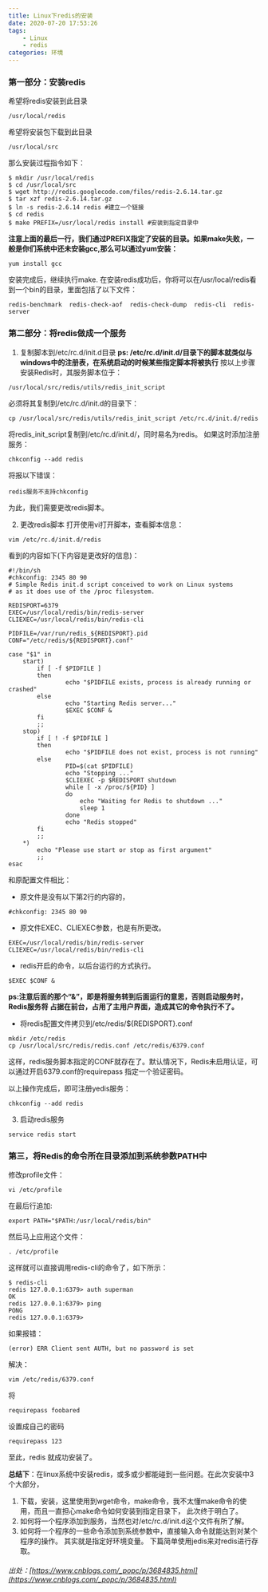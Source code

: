 ```yaml
---
title: Linux下redis的安装
date: 2020-07-20 17:53:26
tags: 
    - Linux
    - redis
categories: 环境
---
```


### 第一部分：安装redis 
<!--more -->
希望将redis安装到此目录 

`/usr/local/redis`

希望将安装包下载到此目录 

`/usr/local/src`

那么安装过程指令如下： 

```
$ mkdir /usr/local/redis  
$ cd /usr/local/src  
$ wget http://redis.googlecode.com/files/redis-2.6.14.tar.gz  
$ tar xzf redis-2.6.14.tar.gz   
$ ln -s redis-2.6.14 redis #建立一个链接  
$ cd redis  
$ make PREFIX=/usr/local/redis install #安装到指定目录中
```

**注意上面的最后一行，我们通过PREFIX指定了安装的目录。如果make失败，一般是你们系统中还未安装gcc,那么可以通过yum安装：**

```
yum install gcc
```

安装完成后，继续执行make. 
在安装redis成功后，你将可以在/usr/local/redis看到一个bin的目录，里面包括了以下文件： 

```
redis-benchmark  redis-check-aof  redis-check-dump  redis-cli  redis-server
```

### 第二部分：将redis做成一个服务 
1. 复制脚本到/etc/rc.d/init.d目录 
**ps: /etc/rc.d/init.d/目录下的脚本就类似与windows中的注册表，在系统启动的时候某些指定脚本将被执行**
按以上步骤安装Redis时，其服务脚本位于：

```
/usr/local/src/redis/utils/redis_init_script 
```

必须将其复制到/etc/rc.d/init.d的目录下： 

```
cp /usr/local/src/redis/utils/redis_init_script /etc/rc.d/init.d/redis
```

将redis_init_script复制到/etc/rc.d/init.d/，同时易名为redis。
如果这时添加注册服务：

```
chkconfig --add redis
```

将报以下错误：

```
redis服务不支持chkconfig
```

为此，我们需要更改redis脚本。 

2. 更改redis脚本 
打开使用vi打开脚本，查看脚本信息： 

```
vim /etc/rc.d/init.d/redis
```

看到的内容如下(下内容是更改好的信息)： 

```
#!/bin/sh 
#chkconfig: 2345 80 90 
# Simple Redis init.d script conceived to work on Linux systems 
# as it does use of the /proc filesystem. 
   
REDISPORT=6379 
EXEC=/usr/local/redis/bin/redis-server 
CLIEXEC=/usr/local/redis/bin/redis-cli 
   
PIDFILE=/var/run/redis_${REDISPORT}.pid 
CONF="/etc/redis/${REDISPORT}.conf" 
   
case "$1" in 
    start) 
        if [ -f $PIDFILE ] 
        then 
                echo "$PIDFILE exists, process is already running or crashed" 
        else 
                echo "Starting Redis server..." 
                $EXEC $CONF & 
        fi 
        ;; 
    stop) 
        if [ ! -f $PIDFILE ] 
        then 
                echo "$PIDFILE does not exist, process is not running" 
        else 
                PID=$(cat $PIDFILE) 
                echo "Stopping ..." 
                $CLIEXEC -p $REDISPORT shutdown 
                while [ -x /proc/${PID} ] 
                do 
                    echo "Waiting for Redis to shutdown ..." 
                    sleep 1 
                done 
                echo "Redis stopped" 
        fi 
        ;; 
    *) 
        echo "Please use start or stop as first argument" 
        ;; 
esac 
```
和原配置文件相比： 
- 原文件是没有以下第2行的内容的，
```
#chkconfig: 2345 80 90 
```
- 原文件EXEC、CLIEXEC参数，也是有所更改。 

```
EXEC=/usr/local/redis/bin/redis-server   
CLIEXEC=/usr/local/redis/bin/redis-cli 
```
- redis开启的命令，以后台运行的方式执行。
```
$EXEC $CONF & 
```
**ps:注意后面的那个“&”，即是将服务转到后面运行的意思，否则启动服务时，Redis服务将 
占据在前台，占用了主用户界面，造成其它的命令执行不了。** 
- 将redis配置文件拷贝到/etc/redis/${REDISPORT}.conf 
```
mkdir /etc/redis    
cp /usr/local/src/redis/redis.conf /etc/redis/6379.conf
```
这样，redis服务脚本指定的CONF就存在了。默认情况下，Redis未启用认证，可以通过开启6379.conf的requirepass 指定一个验证密码。 

以上操作完成后，即可注册yedis服务：
```
chkconfig --add redis
```
3. 启动redis服务 
```
service redis start 
```
### 第三，将Redis的命令所在目录添加到系统参数PATH中 
修改profile文件：
```
vi /etc/profile
```
在最后行追加: 
```
export PATH="$PATH:/usr/local/redis/bin"
```
然后马上应用这个文件： 
```
. /etc/profile  
```
这样就可以直接调用redis-cli的命令了，如下所示： 
```
$ redis-cli   
redis 127.0.0.1:6379> auth superman   
OK   
redis 127.0.0.1:6379> ping   
PONG   
redis 127.0.0.1:6379>
```
如果报错：
```
(error) ERR Client sent AUTH, but no password is set
```
解决：
```
vim /etc/redis/6379.conf
```
将
```
requirepass foobared
```
设置成自己的密码
```
requirepass 123
```
至此，redis 就成功安装了。 

**总结下**：在linux系统中安装redis，或多或少都能碰到一些问题。在此次安装中3个大部分， 
1. 下载，安装，这里使用到wget命令，make命令，我不太懂make命令的使用，而且一直担心make命令如何安装到指定目录下， 此次终于明白了。 
2. 如何将一个程序添加到服务，当然也对/etc/rc.d/init.d这个文件有所了解。 
3. 如何将一个程序的一些命令添加到系统参数中，直接输入命令就能达到对某个程序的操作。 
其实就是指定好环境变量。 
下篇简单使用jedis来对redis进行存取。 

###### 出处：[https://www.cnblogs.com/_popc/p/3684835.html](https://www.cnblogs.com/_popc/p/3684835.html)

